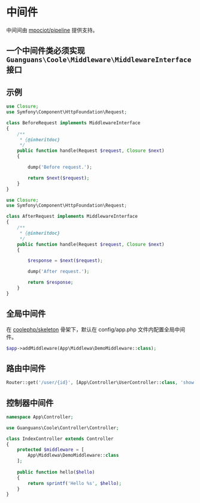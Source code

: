 # 中间件

中间间由 [mpociot/pipeline](https://github.com/mpociot/pipeline) 提供支持。

## 一个中间件类必须实现 `Guanguans\Coole\Middleware\MiddlewareInterface` 接口

## 示例

``` php
use Closure;
use Symfony\Component\HttpFoundation\Request;

class BeforeRequest implements MiddlewareInterface
{
    /**
     * {@inheritdoc}
     */
    public function handle(Request $request, Closure $next)
    {

        dump('Before request.');

        return $next($request);
    }
}
```

``` php
use Closure;
use Symfony\Component\HttpFoundation\Request;

class AfterRequest implements MiddlewareInterface
{
    /**
     * {@inheritdoc}
     */
    public function handle(Request $request, Closure $next)
    {

        $response = $next($request);

        dump('After request.');

        return $response;
    }
}
```

## 全局中间件

在 [coolephp/skeleton](https://github.com/coolephp/skeleton) 骨架下，默认在 config/app.php 文件内配置全局中间件。

``` php
$app->addMiddleware(App\Middlewa\DemoMiddleware::class);
```

## 路由中间件

``` php
Router::get('/user/{id}', [App\Controller\UserController::class, 'show'])->setMiddleware(App\Middlewa\DemoMiddleware::class);
```

## 控制器中间件

``` php
namespace App\Controller;

use Guanguans\Coole\Controller\Controller;

class IndexController extends Controller
{
    protected $middleware = [
        App\Middlewa\DemoMiddleware::class
    ];
    
    public function hello($hello)
    {
        return sprintf('Hello %s', $hello);
    }
}
```